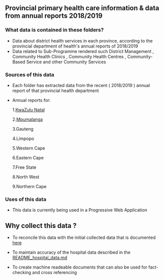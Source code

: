 ## Provincial primary health care information & data from annual reports 2018/2019


### What data is contained in these folders?

* Data about district health services in each province, according to the provincial department of health's annual reports of 2018/2019
* Data related to Sub-Programme rendered such District Management , Community Health Clinics , Community Health Centres , Community-Based Service and other Community Services

### Sources of this data 

* Each folder has extracted data from the recent ( 2018/2019 ) annual report of that provincial health department 

* Annual reports for:

    1.[KwaZulu Natal](http://www.kznhealth.gov.za/reports.htm) 

    2.[Mpumalanga](http://www.mpuhealth.gov.za/AnnualReport.html)

    3.Gauteng

    4.Limpopo

    5.Western Cape

    6.Eastern Cape

    7.Free State

    8.North West

    9.Northern Cape


    
 

### Uses of this data

* This data is currently being used in a Progressive Web Application 

## Why collect this data ?

* To reconcile this data with the initial collected data that is documented [here](https://github.com/dsfsi/covid19za/tree/Hospital_Data/data)

* To maintain accuracy of the hospital data described in the [README_hospital_data.md](README_hospital_data.md) 

* To create machine readeable documents that can also be used for fact-checking  and cross referencing 

